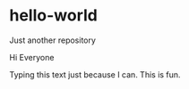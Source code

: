 # hello-world
Just another repository

Hi Everyone

Typing this text just because I can.
This is fun.
